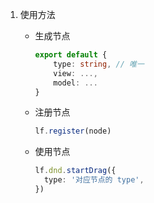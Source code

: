 1. 使用方法

   - 生成节点

     ```ts
     export default {
         type: string, // 唯一
         view: ...,
         model: ...
     }
     ```

   - 注册节点

     ```ts
     lf.register(node)
     ```

   - 使用节点

     ```ts
     lf.dnd.startDrag({
       type: '对应节点的 type',
     })
     ```
